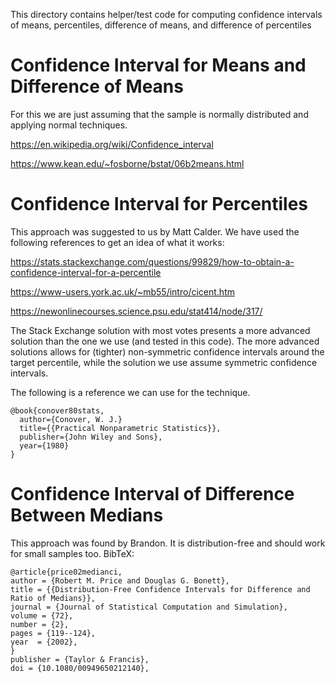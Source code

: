 This directory contains helper/test code for computing confidence
intervals of means, percentiles, difference of means, and difference of
percentiles

# Confidence Interval for Means and Difference of Means

For this we are just assuming that the sample is normally distributed
and applying normal techniques.

https://en.wikipedia.org/wiki/Confidence_interval

https://www.kean.edu/~fosborne/bstat/06b2means.html

# Confidence Interval for Percentiles

This approach was suggested to us by Matt Calder.  We have used the
following references to get an idea of what it works:

https://stats.stackexchange.com/questions/99829/how-to-obtain-a-confidence-interval-for-a-percentile

https://www-users.york.ac.uk/~mb55/intro/cicent.htm

https://newonlinecourses.science.psu.edu/stat414/node/317/

The Stack Exchange solution with most votes presents a more advanced
solution than the one we use (and tested in this code).  The more
advanced solutions allows for (tighter) non-symmetric confidence
intervals around the target percentile, while the solution we use assume
symmetric confidence intervals.

The following is a reference we can use for the technique.

```
@book{conover80stats,
  author={Conover, W. J.}
  title={{Practical Nonparametric Statistics}},
  publisher={John Wiley and Sons},
  year={1980}
}
```

# Confidence Interval of Difference Between Medians

This approach was found by Brandon.  It is distribution-free and should
work for small samples too.  BibTeX:

```
@article{price02medianci,
author = {Robert M. Price and Douglas G. Bonett},
title = {{Distribution-Free Confidence Intervals for Difference and Ratio of Medians}},
journal = {Journal of Statistical Computation and Simulation},
volume = {72},
number = {2},
pages = {119--124},
year  = {2002},
}
publisher = {Taylor & Francis},
doi = {10.1080/00949650212140},
```

